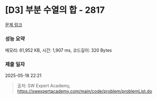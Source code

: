 # [D3] 부분 수열의 합 - 2817 

[문제 링크](https://swexpertacademy.com/main/code/problem/problemDetail.do?contestProbId=AV7IzvG6EksDFAXB) 

### 성능 요약

메모리: 61,952 KB, 시간: 1,907 ms, 코드길이: 320 Bytes

### 제출 일자

2025-05-18 22:21



> 출처: SW Expert Academy, https://swexpertacademy.com/main/code/problem/problemList.do